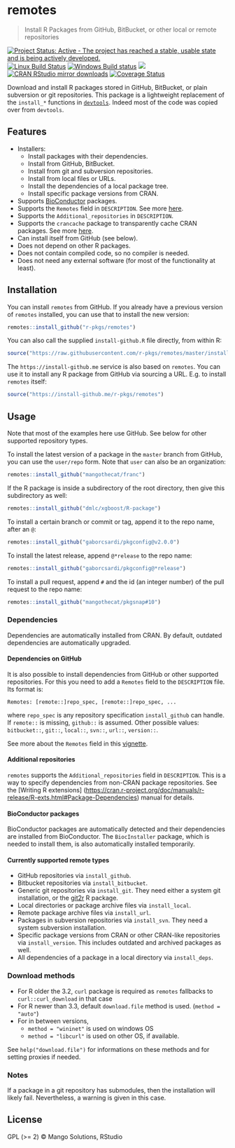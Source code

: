 
# remotes

> Install R Packages from GitHub, BitBucket, or other local or remote
> repositories

[![Project Status: Active - The project has reached a stable, usable state and is being actively developed.](http://www.repostatus.org/badges/latest/active.svg)](http://www.repostatus.org/#active)
[![Linux Build Status](https://travis-ci.org/r-pkgs/remotes.svg?branch=master)](https://travis-ci.org/r-pkgs/remotes)
[![Windows Build status](https://ci.appveyor.com/api/projects/status/github/r-pkgs/remotes?svg=true)](https://ci.appveyor.com/project/gaborcsardi/remotes)
[![](http://www.r-pkg.org/badges/version/remotes)](http://www.r-pkg.org/pkg/remotes)
[![CRAN RStudio mirror downloads](http://cranlogs.r-pkg.org/badges/remotes)](http://www.r-pkg.org/pkg/remotes)
[![Coverage Status](https://img.shields.io/codecov/c/github/r-pkgs/remotes/master.svg)](https://codecov.io/github/r-pkgs/remotes?branch=master)

Download and install R packages stored in GitHub,
BitBucket, or plain subversion or git repositories. This package
is a lightweight replacement of the `install_*` functions in
[`devtools`](https://github.com/hadley/devtools).
Indeed most of the code was copied over from `devtools`.

## Features

* Installers:
    * Install packages with their dependencies.
    * Install from GitHub, BitBucket.
	* Install from git and subversion repositories.
	* Install from local files or URLs.
	* Install the dependencies of a local package tree.
	* Install specific package versions from CRAN.
* Supports [BioConductor](https://bioconductor.org/) packages.
* Supports the `Remotes` field in `DESCRIPTION`. See more
  [here](https://github.com/hadley/devtools/blob/master/vignettes/dependencies.Rmd).
* Supports the `Additional_repositories` in `DESCRIPTION`.
* Supports the `crancache` package to transparently cache CRAN packages.
  See more [here](https://github.com/r-hub/crancache#readme).
* Can install itself from GitHub (see below).
* Does not depend on other R packages.
* Does not contain compiled code, so no compiler is needed.
* Does not need any external software (for most of the functionality
  at least).

## Installation

You can install `remotes` from GitHub. If you already have a previous
version of `remotes` installed, you can use that to install the new
version:

```r
remotes::install_github("r-pkgs/remotes")
```

You can also call the supplied `install-github.R` file directly, from
within R:

```r
source("https://raw.githubusercontent.com/r-pkgs/remotes/master/install-github.R")$value("r-pkgs/remotes")
```

The `https://install-github.me` service is also based on `remotes`.
You can use it to install any R package from GitHub via sourcing a URL.
E.g. to install `remotes` itself:

```r
source("https://install-github.me/r-pkgs/remotes")
```

## Usage

Note that most of the examples here use GitHub. See below for other
supported repository types.

To install the latest version of a package in the `master` branch from
GitHub, you can use the `user/repo` form. Note that `user` can also be
an organization:

```r
remotes::install_github("mangothecat/franc")
```

If the R package is inside a subdirectory of the root directory,
then give this subdirectory as well:

```r
remotes::install_github("dmlc/xgboost/R-package")
```

To install a certain branch or commit or tag, append it to the
repo name, after an `@`:

```r
remotes::install_github("gaborcsardi/pkgconfig@v2.0.0")
```

To install the latest release, append `@*release` to the repo
name:

```r
remotes::install_github("gaborcsardi/pkgconfig@*release")
```

To install a pull request, append `#` and the id (an integer number)
of the pull request to the repo name:

```r
remotes::install_github("mangothecat/pkgsnap#10")
```

### Dependencies

Dependencies are automatically installed from CRAN. By default,
outdated dependencies are automatically upgraded.

#### Dependencies on GitHub

It is also possible to install dependencies from GitHub or other
supported repositories. For this you need to add a `Remotes` field to the
`DESCRIPTION` file. Its format is:
```
Remotes: [remote::]repo_spec, [remote::]repo_spec, ...
```
where `repo_spec` is any repository specification `install_github`
can handle. If `remote::` is missing, `github::` is assumed.
Other possible values: `bitbucket::`, `git::`, `local::`,
`svn::`, `url::`, `version::`.

See more about the `Remotes` field in this
[vignette](https://github.com/hadley/devtools/blob/master/vignettes/dependencies.Rmd).

#### Additional repositories

`remotes` supports the `Additional_repositories` field in
`DESCRIPTION`. This is a way to specify dependencies from non-CRAN
package repositories. See the [Writing R extensions]
(https://cran.r-project.org/doc/manuals/r-release/R-exts.html#Package-Dependencies)
manual for details.

#### BioConductor packages

BioConductor packages are automatically detected and their
dependencies are installed from BioConductor. The `BiocInstaller`
package, which is needed to install them, is also automatically
installed temporarily.

#### Currently supported remote types

* GitHub repositories via `install_github`.
* Bitbucket repositories via `install_bitbucket`.
* Generic git repositories via `install_git`. They need either a
  system git installation, or the
  [git2r](https://github.com/ropensci/git2r) R package.
* Local directories or package archive files via `install_local`.
* Remote package archive files via `install_url`.
* Packages in subversion repositories via `install_svn`. They need
  a system subversion installation.
* Specific package versions from CRAN or other CRAN-like
  repositories via `install_version`. This includes outdated
  and archived packages as well.
* All dependencies of a package in a local directory via
  `install_deps`.

### Download methods

* For R older the 3.2, `curl` package is required as `remotes` fallbacks to
`curl::curl_download` in that case
* For R newer than 3.3, default `download.file` method is used. (`method = "auto"`)
* For in between versions,
    * `method = "wininet"` is used on windows OS
    * `method = "libcurl"` is used on other OS, if available.

See `help("download.file")` for informations on these methods and for
setting proxies if needed.

### Notes

If a package in a git repository has submodules, then the installation will
likely fail. Nevertheless, a warning is given in this case.

## License

GPL (>= 2) © Mango Solutions, RStudio

